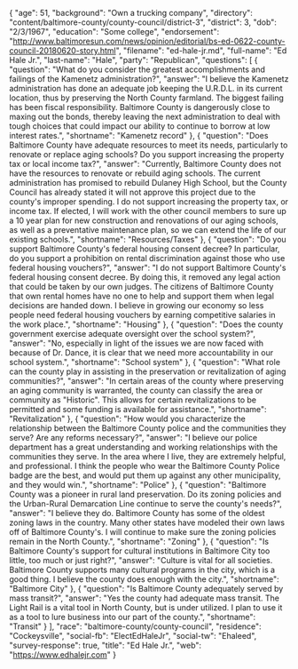 {
  "age": 51,
  "background": "Own a trucking company",
  "directory": "content/baltimore-county/county-council/district-3",
  "district": 3,
  "dob": "2/3/1967",
  "education": "Some college",
  "endorsement": "http://www.baltimoresun.com/news/opinion/editorial/bs-ed-0622-county-council-20180620-story.html",
  "filename": "ed-hale-jr.md",
  "full-name": "Ed Hale Jr.",
  "last-name": "Hale",
  "party": "Republican",
  "questions": [
    {
      "question": "What do you consider the greatest accomplishments and failings of the Kamenetz administration?",
      "answer": "I believe the Kamenetz administration has done an adequate job keeping the U.R.D.L. in its current location, thus by preserving the North County farmland. The biggest failing has been fiscal responsibility. Baltimore County is dangerously close to maxing out the bonds, thereby leaving the next administration to deal with tough choices that could impact our ability to continue to borrow at low interest rates.",
      "shortname": "Kamenetz record"
    },
    {
      "question": "Does Baltimore County have adequate resources to meet its needs, particularly to renovate or replace aging schools? Do you support increasing the property tax or local income tax?",
      "answer": "Currently, Baltimore County does not have the resources to renovate or rebuild aging schools. The current administration has promised to rebuild Dulaney High School, but the County Council has already stated it will not approve this project due to the county's improper spending. I do not support increasing the property tax, or income tax. If elected, I will work with the other council members to sure up a 10 year plan for new construction and renovations of our aging schools, as well as a preventative maintenance plan, so we can extend the life of our existing schools.",
      "shortname": "Resources/Taxes"
    },
    {
      "question": "Do you support Baltimore County's federal housing consent decree? In particular, do you support a prohibition on rental discrimination against those who use federal housing vouchers?",
      "answer": "I do not support Baltimore County's federal housing consent decree. By doing this, it removed any legal action that could be taken by our own judges. The citizens of Baltimore County that own rental homes have no one to help and support them when legal decisions are handed down. I believe in growing our economy so less people need federal housing vouchers by earning competitive salaries in the work place.",
      "shortname": "Housing"
    },
    {
      "question": "Does the county government exercise adequate oversight over the school system?",
      "answer": "No, especially in light of the issues we are now faced with because of Dr. Dance, it is clear that we need more accountability in our school system.",
      "shortname": "School system"
    },
    {
      "question": "What role can the county play in assisting in the preservation or revitalization of aging communities?",
      "answer": "In certain areas of the county where preserving an aging community is warranted, the county can classify the area or community as \"Historic\". This allows for certain revitalizations to be permitted and some funding is available for assistance.",
      "shortname": "Revitalization"
    },
    {
      "question": "How would you characterize the relationship between the Baltimore County police and the communities they serve? Are any reforms necessary?",
      "answer": "I believe our police department has a great understanding and working relationships with the communities they serve. In the area where I live, they are extremely helpful, and professional. I think the people who wear the Baltimore County Police badge are the best, and would put them up against any other municipality, and they would win.",
      "shortname": "Police"
    },
    {
      "question": "Baltimore County was a pioneer in rural land preservation. Do its zoning policies and the Urban-Rural Demarcation Line continue to serve the county's needs?",
      "answer": "I believe they do. Baltimore County has some of the oldest zoning laws in the country. Many other states have modeled their own laws off of Baltimore County's. I will continue to make sure the zoning policies remain in the North County.",
      "shortname": "Zoning"
    },
    {
      "question": "Is Baltimore County's support for cultural institutions in Baltimore City too little, too much or just right?",
      "answer": "Culture is vital for all societies. Baltimore County supports many cultural programs in the city, which is a good thing. I believe the county does enough with the city.",
      "shortname": "Baltimore City"
    },
    {
      "question": "Is Baltimore County adequately served by mass transit?",
      "answer": "Yes the county had adequate mass transit. The Light Rail is a vital tool in North County, but is under utilized. I plan to use it as a tool to lure business into our part of the county.",
      "shortname": "Transit"
    }
  ],
  "race": "baltimore-county/county-council",
  "residence": "Cockeysville",
  "social-fb": "ElectEdHaleJr",
  "social-tw": "Ehaleed",
  "survey-response": true,
  "title": "Ed Hale Jr.",
  "web": "https://www.edhalejr.com"
}
